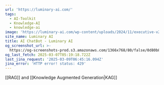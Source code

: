 ```yaml
---
url: 'https://luminary-ai.com/'
tags:
  - AI-Toolkit
  - Knowledge-AI
  - knowledge-ai
image: 'https://luminary-ai.com/wp-content/uploads/2024/11/executive-v2-300.png'
site_name: Luminary AI
title: AI ChatBot - Luminary AI
og_screenshot_url: >-
  https://og-screenshots-prod.s3.amazonaws.com/1366x768/80/false/0d80b887d5c7d8b3f515079c2f3ac78a1870c08f81e98154b5644d3c097ac529.jpeg
og_last_fetch: 2025-03-07T05:19:18.722Z
last_jina_request: '2025-03-09T06:45:16.094Z'
jina_error: 'HTTP error! status: 429'
---
```

[[RAG]] and [[Knowledge Augmented Generation|KAG]] 
